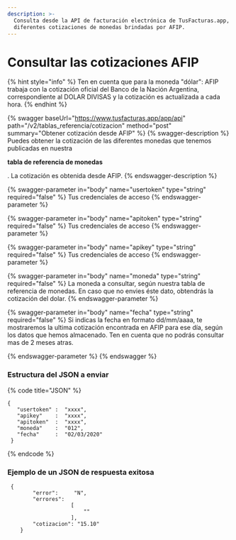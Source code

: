 ```yaml
---
description: >-
  Consulta desde la API de facturación electrónica de TusFacturas.app, las
  diferentes cotizaciones de monedas brindadas por AFIP.
---
```


# Consultar las cotizaciones AFIP

{% hint style="info" %}
Ten en cuenta que para la moneda "dólar": AFIP trabaja con la cotización oficial del Banco de la Nación Argentina, correspondiente al DOLAR DIVISAS y la cotización es actualizada a cada hora.
{% endhint %}

{% swagger baseUrl="https://www.tusfacturas.app/app/api" path="/v2/tablas_referencia/cotizacion" method="post" summary="Obtener cotización desde AFIP" %}
{% swagger-description %}
Puedes obtener la cotización de las diferentes monedas que tenemos publicadas en nuestra

**tabla de referencia de monedas**

. La cotización es obtenida desde AFIP.
{% endswagger-description %}

{% swagger-parameter in="body" name="usertoken" type="string" required="false" %}
Tus credenciales de acceso
{% endswagger-parameter %}

{% swagger-parameter in="body" name="apitoken" type="string" required="false" %}
Tus credenciales de acceso
{% endswagger-parameter %}

{% swagger-parameter in="body" name="apikey" type="string" required="false" %}
Tus credenciales de acceso
{% endswagger-parameter %}

{% swagger-parameter in="body" name="moneda" type="string" required="false" %}
La moneda a consultar, según nuestra tabla de referencia de monedas. En caso que no envies éste dato, obtendrás la cotización del dolar.
{% endswagger-parameter %}

{% swagger-parameter in="body" name="fecha" type="string" required="false" %}
Si indicas la fecha en formato dd/mm/aaaa, te mostraremos la ultima cotización encontrada en AFIP para ese día, según los datos que hemos almacenado. Ten en cuenta que no podrás consultar mas de 2 meses atras.


{% endswagger-parameter %}
{% endswagger %}

### Estructura del JSON a enviar

{% code title="JSON" %}
```
{
   "usertoken" :  "xxxx",
   "apikey"    :  "xxxx",
   "apitoken"  :  "xxxx",
   "moneda"    :  "012",
   "fecha"     :  "02/03/2020"
 }
```
{% endcode %}

### Ejemplo de un JSON de respuesta exitosa

```
 {
        "error":     "N",
        "errores":
                    [
                        ""
                    ],
        "cotizacion": "15.10"
    }
```
